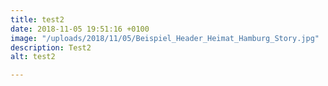 ```yaml
---
title: test2
date: 2018-11-05 19:51:16 +0100
image: "/uploads/2018/11/05/Beispiel_Header_Heimat_Hamburg_Story.jpg"
description: Test2
alt: test2

---
```

